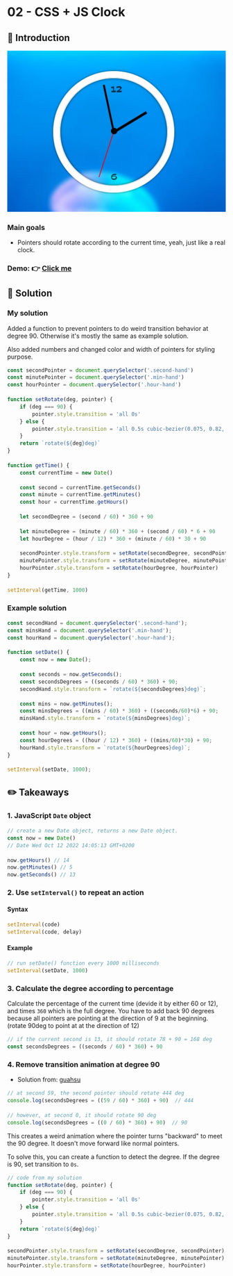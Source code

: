 # 02 - CSS + JS Clock
## :eyes: Introduction

![](./screenshot_1.jpg)

### Main goals

- Pointers should rotate according to the current time, yeah, just like a real clock.

### Demo: 👉 [Click me](https://kellychi22.github.io/JavaScript30/02-JS-and-CS-Clock/)

## :pushpin: Solution

### My solution

Added a function to prevent pointers to do weird transition behavior at degree 90. Otherwise it's mostly the same as example solution.

Also added numbers and changed color and width of pointers for styling purpose.

```javascript
const secondPointer = document.querySelector('.second-hand')
const minutePointer = document.querySelector('.min-hand')
const hourPointer = document.querySelector('.hour-hand')

function setRotate(deg, pointer) {
    if (deg === 90) {
        pointer.style.transition = 'all 0s'
    } else {
        pointer.style.transition = 'all 0.5s cubic-bezier(0.075, 0.82, 0.165, 1)'
    }
    return `rotate(${deg}deg)`
}

function getTime() {
    const currentTime = new Date()

    const second = currentTime.getSeconds()
    const minute = currentTime.getMinutes()
    const hour = currentTime.getHours()

    let secondDegree = (second / 60) * 360 + 90

    let minuteDegree = (minute / 60) * 360 + (second / 60) * 6 + 90
    let hourDegree = (hour / 12) * 360 + (minute / 60) * 30 + 90

    secondPointer.style.transform = setRotate(secondDegree, secondPointer)
    minutePointer.style.transform = setRotate(minuteDegree, minutePointer)
    hourPointer.style.transform = setRotate(hourDegree, hourPointer)
}

setInterval(getTime, 1000)
```

### Example solution
```javascript
const secondHand = document.querySelector('.second-hand');
const minsHand = document.querySelector('.min-hand');
const hourHand = document.querySelector('.hour-hand');

function setDate() {
    const now = new Date();

    const seconds = now.getSeconds();
    const secondsDegrees = ((seconds / 60) * 360) + 90;
    secondHand.style.transform = `rotate(${secondsDegrees}deg)`;

    const mins = now.getMinutes();
    const minsDegrees = ((mins / 60) * 360) + ((seconds/60)*6) + 90;
    minsHand.style.transform = `rotate(${minsDegrees}deg)`;

    const hour = now.getHours();
    const hourDegrees = ((hour / 12) * 360) + ((mins/60)*30) + 90;
    hourHand.style.transform = `rotate(${hourDegrees}deg)`;
}

setInterval(setDate, 1000);
```

## :pencil2: Takeaways

### 1. JavaScript `Date` object

```javascript
// create a new Date object, returns a new Date object.
const now = new Date()
// Date Wed Oct 12 2022 14:05:13 GMT+0200

now.getHours() // 14
now.getMinutes() // 5
now.getSeconds() // 13
```

### 2. Use `setInterval()` to repeat an action

#### Syntax
```javascript
setInterval(code)
setInterval(code, delay)
```
#### Example
```javascript
// run setDate() function every 1000 milliseconds
setInterval(setDate, 1000)
```

### 3. Calculate the degree according to percentage

Calculate the percentage of the current time (devide it by either 60 or 12), and times `360` which is the full degree. You have to add back 90 degrees because all pointers are pointing at the direction of 9 at the beginning. (rotate 90deg to point at at the direction of 12)  

```javascript
// if the current second is 13, it should rotate 78 + 90 = 168 deg
const secondsDegrees = ((seconds / 60) * 360) + 90
```

### 4. Remove transition animation at degree 90 

* Solution from: [guahsu](https://github.com/guahsu/JavaScript30/tree/master/02_JS-and-CSS-Clock)

```javascript
// at second 59, the second pointer should rotate 444 deg
console.log(secondsDegrees = ((59 / 60) * 360) + 90)  // 444

// however, at second 0, it should rotate 90 deg
console.log(secondsDegrees = ((0 / 60) * 360) + 90)  // 90
```
This creates a weird animation where the pointer turns "backward" to meet the 90 degree. It doesn't move forward like normal pointers.

To solve this, you can create a function to detect the degree. If the degree is 90, set transition to `0s`.

```javascript
// code from my solution
function setRotate(deg, pointer) {
    if (deg === 90) {
        pointer.style.transition = 'all 0s'
    } else {
        pointer.style.transition = 'all 0.5s cubic-bezier(0.075, 0.82, 0.165, 1)'
    }
    return `rotate(${deg}deg)`
}

secondPointer.style.transform = setRotate(secondDegree, secondPointer)
minutePointer.style.transform = setRotate(minuteDegree, minutePointer)
hourPointer.style.transform = setRotate(hourDegree, hourPointer)
```